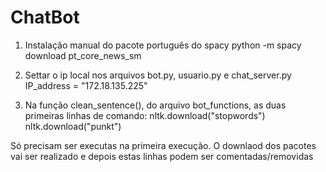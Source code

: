 # ChatBot

1. Instalação manual do pacote português do spacy
python -m spacy download pt_core_news_sm

2. Settar o ip local nos arquivos bot.py, usuario.py e chat_server.py
IP_address = "172.18.135.225" 

3. Na função clean_sentence(), do arquivo bot_functions, as duas primeiras linhas de comando:
nltk.download("stopwords")
nltk.download("punkt")

Só precisam ser executas na primeira execução. O downlaod dos pacotes vai ser realizado e depois estas linhas podem ser comentadas/removidas
